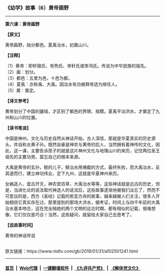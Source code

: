 ### 《幼学》故事（6）黄帝画野
------------------------

<div class="post_content">
 <p>
  <strong>
   第六课：黄帝画野
  </strong>
 </p>
 <p>
  <strong>
   【原文】
  </strong>
 </p>
 <p>
  黄帝画野，始分都邑。夏禹治水，初奠山川。
 </p>
 <p>
  <strong>
   【注释】
  </strong>
 </p>
 <p>
  （1）黄帝：即轩辕氏、有熊氏、帝轩氏或帝鸿氏。传说为中华民族的祖先。
  <br>
   （2）画：划分。
   <br/>
   （3）都邑：五里为邑，十邑为都。
   <br/>
   （4）夏禹：亦称禹、大禹。因治水有功被舜帝选为继任人。
   <br/>
   （5）奠：奠定。
  </br>
 </p>
 <p>
  <strong>
   【译文参考】
  </strong>
 </p>
 <p>
  黄帝划分了中国的疆域，才区别了都邑的界限、规模。夏禹平治洪水，才奠定了九州和山川的位置。
 </p>
 <p>
  <strong>
   【读书笔谈】
  </strong>
 </p>
 <p>
  中国是神州，文化与历史自然从神话开始，古人深信，那就是华夏真实的历史源头，并自称炎黄子孙。既然自豪是神农与黄帝的后人，当然拥有着神传的文化，因此，这一课，主要告诉孩子的就是这片神州文化与地理山川的来历，记住两位圣王祖先的主要功劳。莫忘自己的根本来源。
 </p>
 <p>
  大禹是黄帝的玄孙，鲧的儿子，鲧治水用堵截的方式，最终失败，而大禹治水，反其道而行，建立神功伟业，定下九州，这就是华夏神州来历。
 </p>
 <p>
  女娲造人、盘古开天，神农尝百草，大禹治水等等，这些神话就是远古的历史，但是，当进化论的说法取代神造人的说法后，这些故事逐渐地被我们淡忘了，然而不可思议的是，西方《圣经》记载的若亚方舟的故事，越来越被人们关注，很多人开始相信它真实存在过，那里提到的那场大洪水，据考证，时间上与四千年前的大禹治水基本吻合，这在完全隔绝的两个文明的远古时期，都有相似的记载，很难想像，它们仅仅是巧合！当然，这些疑问，就留给大家自己去思考了。
 </p>
 <p>
  <strong>
   【说故事时间】
  </strong>
 </p>
 <p>
  黄帝的神话传说
 </p>
</div>
<br/>原文链接：https://www.ntdtv.com/gb/2019/01/31/a102501241.html


------------------------
#### [首页](https://github.com/gfw-breaker/banned-news/blob/master/README.md) &nbsp;|&nbsp; [Web代理](https://github.com/labour-camp/helloworld) &nbsp;|&nbsp; [一键翻墙软件](https://github.com/gfw-breaker/nogfw/blob/master/README.md) &nbsp;|&nbsp; [《九评共产党》](https://github.com/gfw-breaker/9ping.md/blob/master/README.md#九评之一评共产党是什么) &nbsp;|&nbsp; [《解体党文化》](https://github.com/gfw-breaker/jtdwh.md/blob/master/README.md#绪论)

